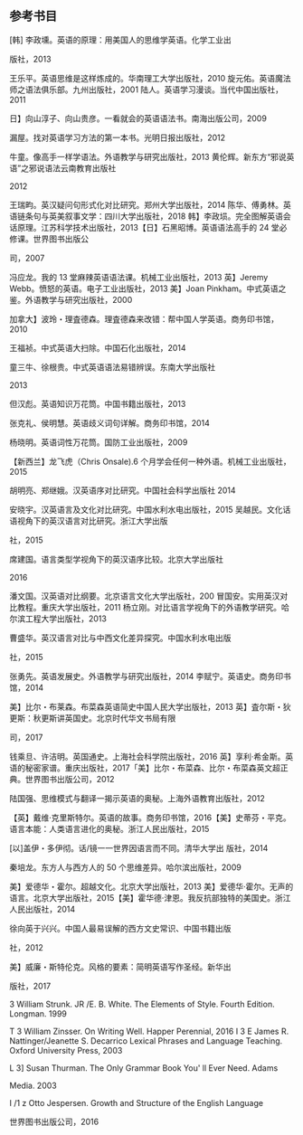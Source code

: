 ## 参考书目

[韩] 李政壎。英语的原理：用美国人的思维学英语。化学工业出

版社，2013

王乐平。英语思维是这样炼成的。华南理工大学出版社，2010 旋元佑。英语魔法师之语法俱乐部。九州出版社，2001 陆人。英语学习漫谈。当代中国出版社，2011

日】向山淳子、向山贵彦。一看就会的英语语法书。南海出版公司，2009

漏屋。找对英语学习方法的第一本书。光明日报出版社，2012

牛童。像高手一样学语法。外语教学与研究出版社，2013 黄伦辉。新东方“邪说英语”之邪说语法云南教育出版社

2012

王瑞畇。英汉疑问句形式化对比研究。郑州大学出版社，2014 陈华、傅勇林。英语链条句与英美叙事文学：四川大学出版社，2018 韩】李政埙。完全图解英语会话原理。江苏科学技术出版社，2013【日】石黑昭博。英语语法高手的 24 堂必修课。世界图书出版公

司，2007

冯应龙。我的 13 堂麻辣英语语法课。机械工业出版社，2013 英】Jeremy Webb。愤怒的英语。电子工业出版社，2013 美】Joan Pinkham。中式英语之鉴。外语教学与研究出版社，2000

加拿大】波玲・理査德森。理査德森来改错：帮中国人学英语。商务印书馆，2010

王福祯。中式英语大扫除。中国石化出版社，2014

童三牛、徐根贵。中式英语语法易错辨误。东南大学出版社

2013

但汉彪。英语知识万花筒。中国书籍出版社，2013

张克礼、侯明慧。英语歧义词句详解。商务印书馆，2014

杨晓明。英语词性万花筒。国防工业出版社，2009

【新西兰】龙飞虎（Chris Onsale).6 个月学会任何一种外语。机械工业出版社，2015

胡明亮、郑继娥。汉英语序对比研究。中国社会科学出版社 2014

安晓宇。汉英语言及文化对比研究。中国水利水电出版社，2015 吴越民。文化话语视角下的英汉语言对比研究。浙江大学出版

社，2015

席建国。语言类型学视角下的英汉语序比较。北京大学出版社

2016

潘文国。汉英语对比纲要。北京语言文化大学出版社，200 冒国安。实用英汉对比教程。重庆大学出版社，2011 杨立刚。对比语言学视角下的外语教学研究。哈尔滨工程大学出版社，2013

曹盛华。英汉语言对比与中西文化差异探究。中国水利水电出版

社，2015

张勇先。英语发展史。外语教学与研究出版社，2014 李赋宁。英语史。商务印书馆，2014

美】比尔・布莱森。布菜森英语简史中国人民大学出版社，2013 英】査尔斯・狄更斯：秋更斯讲英国史。北京时代华文书局有限

司，2017

钱乘旦、许洁明。英国通史。上海社会科学院出版社，2016 英】享利·希金斯。英语的秘密家谱。重庆出版社，2017「美】比尔・布菜森、比尔・布菜森英文超正典。世界图书出版公司，2012

陆国强、思维模式与翻译一揭示英语的奥秘。上海外语教育出版社，2012

【英】戴维·克里斯特尔。英语的故事。商务印书馆，2016【美】史蒂芬・平克。语言本能：人类语言进化的奥秘。浙江人民出版社，2015

[以]盖伊・多伊彻。话/镜一一世界因语言而不同。清华大学出 版社，2014

秦培龙。东方人与西方人的 50 个思维差异。哈尔滨出版社，2009

美】爱德华・霍尔。超越文化。北京大学出版社，2013 美】爱德华·霍尔。无声的语言。北京大学出版社，2015【美】霍华德·津恩。我反抗部独特的美国史。浙江人民出版社，2014

徐向英于兴兴。中国人最易误解的西方文史常识、中国书籍出版

社，2012

美】威廉・斯特伦克。风格的要素：简明英语写作圣经。新华出

版社，2017

3 William Strunk. JR /E. B. White. The Elements of Style. Fourth Edition. Longman. 1999

T 3 William Zinsser. On Writing Well. Happer Perennial, 2016 I 3 E James R. Nattinger/Jeanette S. Decarrico Lexical Phrases and Language Teaching. Oxford University Press, 2003

L 3] Susan Thurman. The Only Grammar Book You' ll Ever Need. Adams

Media. 2003

I /1 z Otto Jespersen. Growth and Structure of the English Language

世界图书出版公司，2016